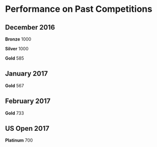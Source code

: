 # Performance on Past Competitions
## December 2016
**Bronze** 1000

**Silver** 1000

**Gold** 585
## January 2017
**Gold** 567
## February 2017
**Gold** 733
## US Open 2017
**Platinum** 700
